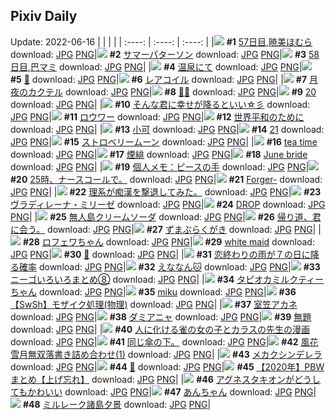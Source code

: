 ## Pixiv Daily
Update: 2022-06-16
|      |      |      |
| :----: | :----: | :----: |
|![](https://pixiv.microyu.workers.dev/c/240x480/img-master/img/2022/06/14/00/03/36/99037340_p0_master1200.jpg) **#1** [57日目,暁美ほむら](https://www.pixiv.net/artworks/99037340) download: [JPG](https://pixiv.microyu.workers.dev/img-original/img/2022/06/14/00/03/36/99037340_p0.jpg) [PNG](https://pixiv.microyu.workers.dev/img-original/img/2022/06/14/00/03/36/99037340_p0.png)|![](https://pixiv.microyu.workers.dev/c/240x480/img-master/img/2022/06/14/00/00/08/99037089_p0_master1200.jpg) **#2** [サマーパターソン](https://www.pixiv.net/artworks/99037089) download: [JPG](https://pixiv.microyu.workers.dev/img-original/img/2022/06/14/00/00/08/99037089_p0.jpg) [PNG](https://pixiv.microyu.workers.dev/img-original/img/2022/06/14/00/00/08/99037089_p0.png)|![](https://pixiv.microyu.workers.dev/c/240x480/img-master/img/2022/06/15/00/00/08/99057163_p0_master1200.jpg) **#3** [58日目,巴マミ](https://www.pixiv.net/artworks/99057163) download: [JPG](https://pixiv.microyu.workers.dev/img-original/img/2022/06/15/00/00/08/99057163_p0.jpg) [PNG](https://pixiv.microyu.workers.dev/img-original/img/2022/06/15/00/00/08/99057163_p0.png)|
|![](https://pixiv.microyu.workers.dev/c/240x480/img-master/img/2022/06/14/06/00/03/99041845_p0_master1200.jpg) **#4** [温泉にて](https://www.pixiv.net/artworks/99041845) download: [JPG](https://pixiv.microyu.workers.dev/img-original/img/2022/06/14/06/00/03/99041845_p0.jpg) [PNG](https://pixiv.microyu.workers.dev/img-original/img/2022/06/14/06/00/03/99041845_p0.png)|![](https://pixiv.microyu.workers.dev/c/240x480/img-master/img/2022/06/15/00/00/13/99057205_p0_master1200.jpg) **#5** [🍊](https://www.pixiv.net/artworks/99057205) download: [JPG](https://pixiv.microyu.workers.dev/img-original/img/2022/06/15/00/00/13/99057205_p0.jpg) [PNG](https://pixiv.microyu.workers.dev/img-original/img/2022/06/15/00/00/13/99057205_p0.png)|![](https://pixiv.microyu.workers.dev/c/240x480/img-master/img/2022/06/14/00/00/11/99037116_p0_master1200.jpg) **#6** [レアコイル](https://www.pixiv.net/artworks/99037116) download: [JPG](https://pixiv.microyu.workers.dev/img-original/img/2022/06/14/00/00/11/99037116_p0.jpg) [PNG](https://pixiv.microyu.workers.dev/img-original/img/2022/06/14/00/00/11/99037116_p0.png)|
|![](https://pixiv.microyu.workers.dev/c/240x480/img-master/img/2022/06/15/07/30/00/99062463_p0_master1200.jpg) **#7** [月夜のカクテル](https://www.pixiv.net/artworks/99062463) download: [JPG](https://pixiv.microyu.workers.dev/img-original/img/2022/06/15/07/30/00/99062463_p0.jpg) [PNG](https://pixiv.microyu.workers.dev/img-original/img/2022/06/15/07/30/00/99062463_p0.png)|![](https://pixiv.microyu.workers.dev/c/240x480/img-master/img/2022/06/14/00/00/02/99037051_p0_master1200.jpg) **#8** [🐰🐰](https://www.pixiv.net/artworks/99037051) download: [JPG](https://pixiv.microyu.workers.dev/img-original/img/2022/06/14/00/00/02/99037051_p0.jpg) [PNG](https://pixiv.microyu.workers.dev/img-original/img/2022/06/14/00/00/02/99037051_p0.png)|![](https://pixiv.microyu.workers.dev/c/240x480/img-master/img/2022/06/14/00/04/36/99037369_p0_master1200.jpg) **#9** [20](https://www.pixiv.net/artworks/99037369) download: [JPG](https://pixiv.microyu.workers.dev/img-original/img/2022/06/14/00/04/36/99037369_p0.jpg) [PNG](https://pixiv.microyu.workers.dev/img-original/img/2022/06/14/00/04/36/99037369_p0.png)|
|![](https://pixiv.microyu.workers.dev/c/240x480/img-master/img/2022/06/14/00/00/13/99037136_p0_master1200.jpg) **#10** [そんな君に幸せが降るといい☆彡](https://www.pixiv.net/artworks/99037136) download: [JPG](https://pixiv.microyu.workers.dev/img-original/img/2022/06/14/00/00/13/99037136_p0.jpg) [PNG](https://pixiv.microyu.workers.dev/img-original/img/2022/06/14/00/00/13/99037136_p0.png)|![](https://pixiv.microyu.workers.dev/c/240x480/img-master/img/2022/06/14/19/46/33/99051015_p0_master1200.jpg) **#11** [ロウワー](https://www.pixiv.net/artworks/99051015) download: [JPG](https://pixiv.microyu.workers.dev/img-original/img/2022/06/14/19/46/33/99051015_p0.jpg) [PNG](https://pixiv.microyu.workers.dev/img-original/img/2022/06/14/19/46/33/99051015_p0.png)|![](https://pixiv.microyu.workers.dev/c/240x480/img-master/img/2022/06/14/01/48/31/99039544_p0_master1200.jpg) **#12** [世界平和のために](https://www.pixiv.net/artworks/99039544) download: [JPG](https://pixiv.microyu.workers.dev/img-original/img/2022/06/14/01/48/31/99039544_p0.jpg) [PNG](https://pixiv.microyu.workers.dev/img-original/img/2022/06/14/01/48/31/99039544_p0.png)|
|![](https://pixiv.microyu.workers.dev/c/240x480/img-master/img/2022/06/14/13/42/39/99045981_p0_master1200.jpg) **#13** [小可](https://www.pixiv.net/artworks/99045981) download: [JPG](https://pixiv.microyu.workers.dev/img-original/img/2022/06/14/13/42/39/99045981_p0.jpg) [PNG](https://pixiv.microyu.workers.dev/img-original/img/2022/06/14/13/42/39/99045981_p0.png)|![](https://pixiv.microyu.workers.dev/c/240x480/img-master/img/2022/06/15/00/06/59/99057489_p0_master1200.jpg) **#14** [21](https://www.pixiv.net/artworks/99057489) download: [JPG](https://pixiv.microyu.workers.dev/img-original/img/2022/06/15/00/06/59/99057489_p0.jpg) [PNG](https://pixiv.microyu.workers.dev/img-original/img/2022/06/15/00/06/59/99057489_p0.png)|![](https://pixiv.microyu.workers.dev/c/240x480/img-master/img/2022/06/14/20/30/00/99051965_p0_master1200.jpg) **#15** [ストロベリームーン](https://www.pixiv.net/artworks/99051965) download: [JPG](https://pixiv.microyu.workers.dev/img-original/img/2022/06/14/20/30/00/99051965_p0.jpg) [PNG](https://pixiv.microyu.workers.dev/img-original/img/2022/06/14/20/30/00/99051965_p0.png)|
|![](https://pixiv.microyu.workers.dev/c/240x480/img-master/img/2022/06/14/00/00/02/99037050_p0_master1200.jpg) **#16** [tea time](https://www.pixiv.net/artworks/99037050) download: [JPG](https://pixiv.microyu.workers.dev/img-original/img/2022/06/14/00/00/02/99037050_p0.jpg) [PNG](https://pixiv.microyu.workers.dev/img-original/img/2022/06/14/00/00/02/99037050_p0.png)|![](https://pixiv.microyu.workers.dev/c/240x480/img-master/img/2022/06/14/11/18/59/99044366_p0_master1200.jpg) **#17** [煙緋](https://www.pixiv.net/artworks/99044366) download: [JPG](https://pixiv.microyu.workers.dev/img-original/img/2022/06/14/11/18/59/99044366_p0.jpg) [PNG](https://pixiv.microyu.workers.dev/img-original/img/2022/06/14/11/18/59/99044366_p0.png)|![](https://pixiv.microyu.workers.dev/c/240x480/img-master/img/2022/06/14/00/01/15/99037239_p0_master1200.jpg) **#18** [June bride](https://www.pixiv.net/artworks/99037239) download: [JPG](https://pixiv.microyu.workers.dev/img-original/img/2022/06/14/00/01/15/99037239_p0.jpg) [PNG](https://pixiv.microyu.workers.dev/img-original/img/2022/06/14/00/01/15/99037239_p0.png)|
|![](https://pixiv.microyu.workers.dev/c/240x480/img-master/img/2022/06/15/09/00/01/99063190_p0_master1200.jpg) **#19** [個人メモ：ピースの手](https://www.pixiv.net/artworks/99063190) download: [JPG](https://pixiv.microyu.workers.dev/img-original/img/2022/06/15/09/00/01/99063190_p0.jpg) [PNG](https://pixiv.microyu.workers.dev/img-original/img/2022/06/15/09/00/01/99063190_p0.png)|![](https://pixiv.microyu.workers.dev/c/240x480/img-master/img/2022/06/14/12/09/26/99044895_p0_master1200.jpg) **#20** [25時、ナースコールで。](https://www.pixiv.net/artworks/99044895) download: [JPG](https://pixiv.microyu.workers.dev/img-original/img/2022/06/14/12/09/26/99044895_p0.jpg) [PNG](https://pixiv.microyu.workers.dev/img-original/img/2022/06/14/12/09/26/99044895_p0.png)|![](https://pixiv.microyu.workers.dev/c/240x480/img-master/img/2022/06/14/00/12/05/99037596_p0_master1200.jpg) **#21** [Forger-](https://www.pixiv.net/artworks/99037596) download: [JPG](https://pixiv.microyu.workers.dev/img-original/img/2022/06/14/00/12/05/99037596_p0.jpg) [PNG](https://pixiv.microyu.workers.dev/img-original/img/2022/06/14/00/12/05/99037596_p0.png)|
|![](https://pixiv.microyu.workers.dev/c/240x480/img-master/img/2022/06/15/18/35/45/99069898_p0_master1200.jpg) **#22** [理系が痴漢を撃退してみた。](https://www.pixiv.net/artworks/99069898) download: [JPG](https://pixiv.microyu.workers.dev/img-original/img/2022/06/15/18/35/45/99069898_p0.jpg) [PNG](https://pixiv.microyu.workers.dev/img-original/img/2022/06/15/18/35/45/99069898_p0.png)|![](https://pixiv.microyu.workers.dev/c/240x480/img-master/img/2022/06/14/00/25/28/99037930_p0_master1200.jpg) **#23** [ヴラディレーナ・ミリーゼ](https://www.pixiv.net/artworks/99037930) download: [JPG](https://pixiv.microyu.workers.dev/img-original/img/2022/06/14/00/25/28/99037930_p0.jpg) [PNG](https://pixiv.microyu.workers.dev/img-original/img/2022/06/14/00/25/28/99037930_p0.png)|![](https://pixiv.microyu.workers.dev/c/240x480/img-master/img/2022/06/14/20/12/05/99051595_p0_master1200.jpg) **#24** [DROP](https://www.pixiv.net/artworks/99051595) download: [JPG](https://pixiv.microyu.workers.dev/img-original/img/2022/06/14/20/12/05/99051595_p0.jpg) [PNG](https://pixiv.microyu.workers.dev/img-original/img/2022/06/14/20/12/05/99051595_p0.png)|
|![](https://pixiv.microyu.workers.dev/c/240x480/img-master/img/2022/06/15/20/30/01/99072185_p0_master1200.jpg) **#25** [無人島クリームソーダ](https://www.pixiv.net/artworks/99072185) download: [JPG](https://pixiv.microyu.workers.dev/img-original/img/2022/06/15/20/30/01/99072185_p0.jpg) [PNG](https://pixiv.microyu.workers.dev/img-original/img/2022/06/15/20/30/01/99072185_p0.png)|![](https://pixiv.microyu.workers.dev/c/240x480/img-master/img/2022/06/15/00/00/09/99057171_p0_master1200.jpg) **#26** [帰り道、君に会う。](https://www.pixiv.net/artworks/99057171) download: [JPG](https://pixiv.microyu.workers.dev/img-original/img/2022/06/15/00/00/09/99057171_p0.jpg) [PNG](https://pixiv.microyu.workers.dev/img-original/img/2022/06/15/00/00/09/99057171_p0.png)|![](https://pixiv.microyu.workers.dev/c/240x480/img-master/img/2022/06/15/23/13/17/99076314_p0_master1200.jpg) **#27** [ずまぶらくがき](https://www.pixiv.net/artworks/99076314) download: [JPG](https://pixiv.microyu.workers.dev/img-original/img/2022/06/15/23/13/17/99076314_p0.jpg) [PNG](https://pixiv.microyu.workers.dev/img-original/img/2022/06/15/23/13/17/99076314_p0.png)|
|![](https://pixiv.microyu.workers.dev/c/240x480/img-master/img/2022/06/15/00/00/05/99057146_p0_master1200.jpg) **#28** [ロフェワちゃん](https://www.pixiv.net/artworks/99057146) download: [JPG](https://pixiv.microyu.workers.dev/img-original/img/2022/06/15/00/00/05/99057146_p0.jpg) [PNG](https://pixiv.microyu.workers.dev/img-original/img/2022/06/15/00/00/05/99057146_p0.png)|![](https://pixiv.microyu.workers.dev/c/240x480/img-master/img/2022/06/14/15/21/41/99047023_p0_master1200.jpg) **#29** [white maid](https://www.pixiv.net/artworks/99047023) download: [JPG](https://pixiv.microyu.workers.dev/img-original/img/2022/06/14/15/21/41/99047023_p0.jpg) [PNG](https://pixiv.microyu.workers.dev/img-original/img/2022/06/14/15/21/41/99047023_p0.png)|![](https://pixiv.microyu.workers.dev/c/240x480/img-master/img/2022/06/14/00/00/10/99037112_p0_master1200.jpg) **#30** [💛](https://www.pixiv.net/artworks/99037112) download: [JPG](https://pixiv.microyu.workers.dev/img-original/img/2022/06/14/00/00/10/99037112_p0.jpg) [PNG](https://pixiv.microyu.workers.dev/img-original/img/2022/06/14/00/00/10/99037112_p0.png)|
|![](https://pixiv.microyu.workers.dev/c/240x480/img-master/img/2022/06/14/19/43/10/99050952_p0_master1200.jpg) **#31** [恋終わりの雨が７の日に降る確率](https://www.pixiv.net/artworks/99050952) download: [JPG](https://pixiv.microyu.workers.dev/img-original/img/2022/06/14/19/43/10/99050952_p0.jpg) [PNG](https://pixiv.microyu.workers.dev/img-original/img/2022/06/14/19/43/10/99050952_p0.png)|![](https://pixiv.microyu.workers.dev/c/240x480/img-master/img/2022/06/14/00/01/43/99037263_p0_master1200.jpg) **#32** [えななん🐱](https://www.pixiv.net/artworks/99037263) download: [JPG](https://pixiv.microyu.workers.dev/img-original/img/2022/06/14/00/01/43/99037263_p0.jpg) [PNG](https://pixiv.microyu.workers.dev/img-original/img/2022/06/14/00/01/43/99037263_p0.png)|![](https://pixiv.microyu.workers.dev/c/240x480/img-master/img/2022/06/14/12/00/36/99044779_p0_master1200.jpg) **#33** [ニーゴいろいろまとめ⑧](https://www.pixiv.net/artworks/99044779) download: [JPG](https://pixiv.microyu.workers.dev/img-original/img/2022/06/14/12/00/36/99044779_p0.jpg) [PNG](https://pixiv.microyu.workers.dev/img-original/img/2022/06/14/12/00/36/99044779_p0.png)|
|![](https://pixiv.microyu.workers.dev/c/240x480/img-master/img/2022/06/15/00/00/08/99057166_p0_master1200.jpg) **#34** [タピオカミルクティーちゃん](https://www.pixiv.net/artworks/99057166) download: [JPG](https://pixiv.microyu.workers.dev/img-original/img/2022/06/15/00/00/08/99057166_p0.jpg) [PNG](https://pixiv.microyu.workers.dev/img-original/img/2022/06/15/00/00/08/99057166_p0.png)|![](https://pixiv.microyu.workers.dev/c/240x480/img-master/img/2022/06/15/18/03/19/99069322_p0_master1200.jpg) **#35** [miku](https://www.pixiv.net/artworks/99069322) download: [JPG](https://pixiv.microyu.workers.dev/img-original/img/2022/06/15/18/03/19/99069322_p0.jpg) [PNG](https://pixiv.microyu.workers.dev/img-original/img/2022/06/15/18/03/19/99069322_p0.png)|![](https://pixiv.microyu.workers.dev/c/240x480/img-master/img/2022/06/14/07/05/23/99042316_p0_master1200.jpg) **#36** [【SwSh】モザイク処理(物理)](https://www.pixiv.net/artworks/99042316) download: [JPG](https://pixiv.microyu.workers.dev/img-original/img/2022/06/14/07/05/23/99042316_p0.jpg) [PNG](https://pixiv.microyu.workers.dev/img-original/img/2022/06/14/07/05/23/99042316_p0.png)|
|![](https://pixiv.microyu.workers.dev/c/240x480/img-master/img/2022/06/14/00/01/35/99037250_p0_master1200.jpg) **#37** [室笠アカネ](https://www.pixiv.net/artworks/99037250) download: [JPG](https://pixiv.microyu.workers.dev/img-original/img/2022/06/14/00/01/35/99037250_p0.jpg) [PNG](https://pixiv.microyu.workers.dev/img-original/img/2022/06/14/00/01/35/99037250_p0.png)|![](https://pixiv.microyu.workers.dev/c/240x480/img-master/img/2022/06/14/16/20/25/99046836_p0_master1200.jpg) **#38** [ダミアニャ](https://www.pixiv.net/artworks/99046836) download: [JPG](https://pixiv.microyu.workers.dev/img-original/img/2022/06/14/16/20/25/99046836_p0.jpg) [PNG](https://pixiv.microyu.workers.dev/img-original/img/2022/06/14/16/20/25/99046836_p0.png)|![](https://pixiv.microyu.workers.dev/c/240x480/img-master/img/2022/06/15/00/00/16/99057220_p0_master1200.jpg) **#39** [無題](https://www.pixiv.net/artworks/99057220) download: [JPG](https://pixiv.microyu.workers.dev/img-original/img/2022/06/15/00/00/16/99057220_p0.jpg) [PNG](https://pixiv.microyu.workers.dev/img-original/img/2022/06/15/00/00/16/99057220_p0.png)|
|![](https://pixiv.microyu.workers.dev/c/240x480/img-master/img/2022/06/14/00/08/29/99037491_p0_master1200.jpg) **#40** [人に化ける雀の女の子とカラスの先生の漫画](https://www.pixiv.net/artworks/99037491) download: [JPG](https://pixiv.microyu.workers.dev/img-original/img/2022/06/14/00/08/29/99037491_p0.jpg) [PNG](https://pixiv.microyu.workers.dev/img-original/img/2022/06/14/00/08/29/99037491_p0.png)|![](https://pixiv.microyu.workers.dev/c/240x480/img-master/img/2022/06/15/14/22/08/99066215_p0_master1200.jpg) **#41** [同じ傘の下。](https://www.pixiv.net/artworks/99066215) download: [JPG](https://pixiv.microyu.workers.dev/img-original/img/2022/06/15/14/22/08/99066215_p0.jpg) [PNG](https://pixiv.microyu.workers.dev/img-original/img/2022/06/15/14/22/08/99066215_p0.png)|![](https://pixiv.microyu.workers.dev/c/240x480/img-master/img/2022/06/14/21/59/12/99054038_p0_master1200.jpg) **#42** [風花雪月無双落書き詰め合わせ(1)](https://www.pixiv.net/artworks/99054038) download: [JPG](https://pixiv.microyu.workers.dev/img-original/img/2022/06/14/21/59/12/99054038_p0.jpg) [PNG](https://pixiv.microyu.workers.dev/img-original/img/2022/06/14/21/59/12/99054038_p0.png)|
|![](https://pixiv.microyu.workers.dev/c/240x480/img-master/img/2022/06/15/00/00/04/99057135_p0_master1200.jpg) **#43** [メカクシンデレラ](https://www.pixiv.net/artworks/99057135) download: [JPG](https://pixiv.microyu.workers.dev/img-original/img/2022/06/15/00/00/04/99057135_p0.jpg) [PNG](https://pixiv.microyu.workers.dev/img-original/img/2022/06/15/00/00/04/99057135_p0.png)|![](https://pixiv.microyu.workers.dev/c/240x480/img-master/img/2022/06/15/06/04/02/99061771_p0_master1200.jpg) **#44** [🐠](https://www.pixiv.net/artworks/99061771) download: [JPG](https://pixiv.microyu.workers.dev/img-original/img/2022/06/15/06/04/02/99061771_p0.jpg) [PNG](https://pixiv.microyu.workers.dev/img-original/img/2022/06/15/06/04/02/99061771_p0.png)|![](https://pixiv.microyu.workers.dev/c/240x480/img-master/img/2022/06/15/00/00/30/99057257_p0_master1200.jpg) **#45** [【2020年】PBWまとめ【上げ忘れ】](https://www.pixiv.net/artworks/99057257) download: [JPG](https://pixiv.microyu.workers.dev/img-original/img/2022/06/15/00/00/30/99057257_p0.jpg) [PNG](https://pixiv.microyu.workers.dev/img-original/img/2022/06/15/00/00/30/99057257_p0.png)|
|![](https://pixiv.microyu.workers.dev/c/240x480/img-master/img/2022/06/14/00/00/05/99037074_p0_master1200.jpg) **#46** [アグネスタキオンがどうしてもかわいい](https://www.pixiv.net/artworks/99037074) download: [JPG](https://pixiv.microyu.workers.dev/img-original/img/2022/06/14/00/00/05/99037074_p0.jpg) [PNG](https://pixiv.microyu.workers.dev/img-original/img/2022/06/14/00/00/05/99037074_p0.png)|![](https://pixiv.microyu.workers.dev/c/240x480/img-master/img/2022/06/14/00/00/06/99037076_p0_master1200.jpg) **#47** [あんちゃん](https://www.pixiv.net/artworks/99037076) download: [JPG](https://pixiv.microyu.workers.dev/img-original/img/2022/06/14/00/00/06/99037076_p0.jpg) [PNG](https://pixiv.microyu.workers.dev/img-original/img/2022/06/14/00/00/06/99037076_p0.png)|![](https://pixiv.microyu.workers.dev/c/240x480/img-master/img/2022/06/14/00/51/31/99038533_p0_master1200.jpg) **#48** [ミルレーク諸島夕景](https://www.pixiv.net/artworks/99038533) download: [JPG](https://pixiv.microyu.workers.dev/img-original/img/2022/06/14/00/51/31/99038533_p0.jpg) [PNG](https://pixiv.microyu.workers.dev/img-original/img/2022/06/14/00/51/31/99038533_p0.png)|
